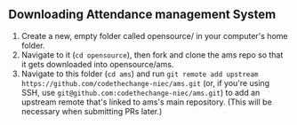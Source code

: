 ## Downloading Attendance management System

1. Create a new, empty folder called opensource/ in your computer's home folder.
2. Navigate to it (`cd opensource`), then fork and clone the ams repo so that it gets downloaded into opensource/ams.
3. Navigate to this folder (`cd ams`) and run `git remote add upstream https://github.com/codethechange-niec/ams.git` (or, if you're using SSH, use `git@github.com:codethechange-niec/ams.git`) to add an upstream remote that's linked to ams's main repository. (This will be necessary when submitting PRs later.)
